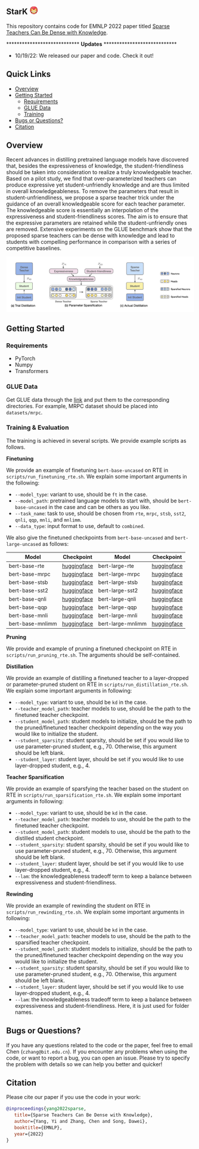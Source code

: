 ## StarK <img src="./assets/ironman.png" width="22" height="22" alt="stark" align=center/>

This repository contains code for EMNLP 2022 paper titled [Sparse Teachers Can Be Dense with Knowledge](https://arxiv.org/abs/2210.03923).

**************************** **Updates** ****************************

<!-- Thanks for your interest in our repo! -->

* 10/19/22: We released our paper and code. Check it out!

## Quick Links

  - [Overview](#overview)
  - [Getting Started](#getting-started)
    - [Requirements](#requirements)
    - [GLUE Data](#glue-data)
    - [Training](#training)
  - [Bugs or Questions?](#bugs-or-questions)
  - [Citation](#citation)

## Overview

Recent advances in distilling pretrained language models have discovered that, besides the expressiveness of knowledge, the student-friendliness should be taken into consideration to realize a truly knowledgeable teacher. Based on a pilot study, we find that over-parameterized teachers can produce expressive yet student-unfriendly knowledge and are thus limited in overall knowledgeableness. To remove the parameters that result in student-unfriendliness, we propose a sparse teacher trick under the guidance of an overall knowledgeable score for each teacher parameter. The knowledgeable score is essentially an interpolation of the expressiveness and student-friendliness scores. The aim is to ensure that the expressive parameters are retained while the student-unfriendly ones are removed. Extensive experiments on the GLUE benchmark show that the proposed sparse teachers can be dense with knowledge and lead to students with compelling performance in comparison with a series of competitive baselines.

<img src="./assets/stark.png" alt="stark" align=center/>

## Getting Started

### Requirements

- PyTorch
- Numpy
- Transformers

### GLUE Data

Get GLUE data through the [link](https://github.com/nyu-mll/jiant/blob/master/scripts/download_glue_data.py) and put them to the corresponding directories. For example, MRPC dataset should be placed into `datasets/mrpc`.

### Training & Evaluation

The training is achieved in several scripts. We provide example scripts as follows.

**Finetuning**

We provide an example of finetuning `bert-base-uncased` on RTE in `scripts/run_finetuning_rte.sh`. We explain some important arguments in the following:
* `--model_type`: variant to use, should be `ft` in the case.
* `--model_path`: pretrained language models to start with, should be `bert-base-uncased` in the case and can be others as you like.
* `--task_name`: task to use, should be chosen from `rte`, `mrpc`, `stsb`, `sst2`, `qnli`, `qqp`, `mnli`, and `mnlimm`.
* `--data_type`: input format to use, default to `combined`.

We also give the finetuned checkpoints from `bert-base-uncased` and `bert-large-uncased` as follows:

|Model|Checkpoint|Model|Checkpoint|
|--|--|--|--|
|bert-base-rte|[huggingface](https://huggingface.co/GeneZC/bert-base-rte)|bert-large-rte|[huggingface](https://huggingface.co/GeneZC/bert-large-rte)|
|bert-base-mrpc|[huggingface](https://huggingface.co/GeneZC/bert-base-mrpc)|bert-large-mrpc|[huggingface](https://huggingface.co/GeneZC/bert-large-mrpc)|
|bert-base-stsb|[huggingface](https://huggingface.co/GeneZC/bert-base-stsb)|bert-large-stsb|[huggingface](https://huggingface.co/GeneZC/bert-large-stsb)|
|bert-base-sst2|[huggingface](https://huggingface.co/GeneZC/bert-base-sst2)|bert-large-sst2|[huggingface](https://huggingface.co/GeneZC/bert-large-sst2)|
|bert-base-qnli|[huggingface](https://huggingface.co/GeneZC/bert-base-qnli)|bert-large-qnli|[huggingface](https://huggingface.co/GeneZC/bert-large-qnli)|
|bert-base-qqp|[huggingface](https://huggingface.co/GeneZC/bert-base-qqp)|bert-large-qqp|[huggingface](https://huggingface.co/GeneZC/bert-large-qqp)|
|bert-base-mnli|[huggingface](https://huggingface.co/GeneZC/bert-base-mnli)|bert-large-mnli|[huggingface](https://huggingface.co/GeneZC/bert-large-mnli)|
|bert-base-mnlimm|[huggingface](https://huggingface.co/GeneZC/bert-base-mnlimm)|bert-large-mnlimm|[huggingface](https://huggingface.co/GeneZC/bert-large-mnlimm)|

**Pruning**

We provide and example of pruning a finetuned checkpoint on RTE in `scripts/run_pruning_rte.sh`. The arguments should be self-contained.

**Distillation**

We provide an example of distilling a finetuned teacher to a layer-dropped or parameter-pruned student on RTE in `scripts/run_distillation_rte.sh`. We explain some important arguments in following:
* `--model_type`: variant to use, should be `kd` in the case.
* `--teacher_model_path`: teacher models to use, should be the path to the finetuned teacher checkpoint.
* `--student_model_path`: student models to initialize, should be the path to the pruned/finetuned teacher checkpoint depending on the way you would like to initialize the student.
* `--student_sparsity`: student sparsity, should be set if you would like to use parameter-pruned student, e.g., 70. Otherwise, this argument should be left blank.
* `--student_layer`: student layer, should be set if you would like to use layer-dropped student, e.g., 4.

**Teacher Sparsification**

We provide an example of sparsfying the teacher based on the student on RTE in `scripts/run_sparsification_rte.sh`. We explain some important arguments in following:
* `--model_type`: variant to use, should be `kd` in the case.
* `--teacher_model_path`: teacher models to use, should be the path to the finetuned teacher checkpoint.
* `--student_model_path`: student models to use, should be the path to the distilled student checkpoint.
* `--student_sparsity`: student sparsity, should be set if you would like to use parameter-pruned student, e.g., 70. Otherwise, this argument should be left blank.
* `--student_layer`: student layer, should be set if you would like to use layer-dropped student, e.g., 4.
* `--lam`: the knowledgeableness tradeoff term to keep a balance between expressiveness and student-friendliness.

**Rewinding**

We provide an example of rewinding the student on RTE in `scripts/run_rewinding_rte.sh`. We explain some important arguments in following:
* `--model_type`: variant to use, should be `kd` in the case.
* `--teacher_model_path`: teacher models to use, should be the path to the sparsified teacher checkpoint.
* `--student_model_path`: student models to initialize, should be the path to the pruned/finetuned teacher checkpoint depending on the way you would like to initialize the student.
* `--student_sparsity`: student sparsity, should be set if you would like to use parameter-pruned student, e.g., 70. Otherwise, this argument should be left blank.
* `--student_layer`: student layer, should be set if you would like to use layer-dropped student, e.g., 4.
* `--lam`: the knowledgeableness tradeoff term to keep a balance between expressiveness and student-friendliness. Here, it is just used for folder names.

## Bugs or Questions?

If you have any questions related to the code or the paper, feel free to email Chen (`czhang@bit.edu.cn`). If you encounter any problems when using the code, or want to report a bug, you can open an issue. Please try to specify the problem with details so we can help you better and quicker!

## Citation

Please cite our paper if you use the code in your work:

```bibtex
@inproceedings{yang2022sparse,
   title={Sparse Teachers Can Be Dense with Knowledge},
   author={Yang, Yi and Zhang, Chen and Song, Dawei},
   booktitle={EMNLP},
   year={2022}
}
```

